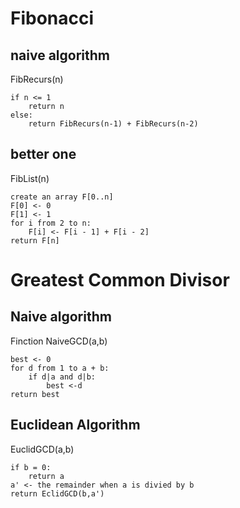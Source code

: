 # Fibonacci 

## naive algorithm

FibRecurs(n) 

```
if n <= 1
	return n
else:
	return FibRecurs(n-1) + FibRecurs(n-2)
```

## better one

FibList(n) 

```
create an array F[0..n]
F[0] <- 0
F[1] <- 1
for i from 2 to n:
	F[i] <- F[i - 1] + F[i - 2]
return F[n]
```

# Greatest Common Divisor

## Naive algorithm

Finction NaiveGCD(a,b)

```
best <- 0
for d from 1 to a + b:
	if d|a and d|b:
		best <-d
return best
```

## Euclidean Algorithm

EuclidGCD(a,b)
 
```
if b = 0:
	return a
a' <- the remainder when a is divied by b
return EclidGCD(b,a')
```
